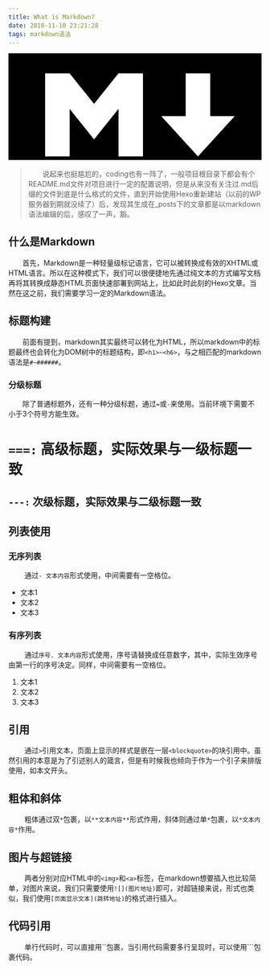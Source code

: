 ```yaml
---
title: What is Markdown?
date: 2018-11-10 23:21:28
tags: markdown语法
---
```

![](My-first-blog-context/markdown.jpg)

> &emsp;&emsp;说起来也挺尴尬的，coding也有一阵了，一般项目根目录下都会有个README.md文件对项目进行一定的配置说明，但是从来没有关注过.md后缀的文件到底是什么格式的文件，直到开始使用Hexo重新建站（以前的WP服务器到期就没续了）后，发现其生成在_posts下的文章都是以markdown语法编辑的后，感叹了一声，豁。

## 什么是Markdown

​&emsp;&emsp;首先，Markdown是一种轻量级标记语言，它可以被转换成有效的XHTML或HTML语言。所以在这种模式下，我们可以很便捷地先通过纯文本的方式编写文档再将其转换成静态HTML页面快速部署到网站上，比如此时此刻的Hexo文章。当然在这之前，我们需要学习一定的Markdown语法。

<!-- more -->

## 标题构建

​&emsp;&emsp;前面有提到，markdown其实最终可以转化为HTML，所以markdown中的标题最终也会转化为DOM树中的标题结构，即`<h1>~<h6>`，与之相匹配的markdown语法是`#~######`。

### 分级标题
&emsp;&emsp;除了普通标题外，还有一种分级标题，通过`=`或`-`来使用。当前环境下需要不小于3个符号方能生效。

`===:` 高级标题，实际效果与一级标题一致
===
`---:` 次级标题，实际效果与二级标题一致
---

## 列表使用

### 无序列表
&emsp;&emsp; 通过`- 文本内容`形式使用，中间需要有一空格位。
- 文本1
- 文本2
- 文本3

### 有序列表
&emsp;&emsp; 通过`序号. 文本内容`形式使用，序号请替换成任意数字，其中，实际生效序号由第一行的序号决定。同样，中间需要有一空格位。
1. 文本1
2. 文本2
3. 文本3

## 引用
&emsp;&emsp; 通过`>`引用文本，页面上显示的样式是嵌在一层`<blockquote>`的块引用中。虽然引用的本意是为了引述别人的箴言，但是有时候我也倾向于作为一个引子来排版使用，如本文开头。

## 粗体和斜体
&emsp;&emsp; 粗体通过双`*`包裹，以`**文本内容**`形式作用，斜体则通过单`*`包裹，以`*文本内容*`作用。

## 图片与超链接
&emsp;&emsp; 两者分别对应HTML中的`<img>`和`<a>`标签，在markdown想要插入也比较简单，对图片来说，我们只需要使用`![](图片地址)`即可，对超链接来说，形式也类似，我们使用`[页面显示文本](跳转地址)`的格式进行插入。

## 代码引用
&emsp;&emsp; 单行代码时，可以直接用\`\`包裹，当引用代码需要多行呈现时，可以使用\`\`\`包裹代码。